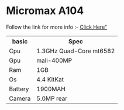 # Micromax A104
Follow the link for more info :- <a href="http://Techguy.ml">Click Here"</a>
<table>
<tr>
 <th>basic</th>
 <th>Spec</th>
 </tr>
<tr>
 <td>Cpu</>  
<td>1.3GHz Quad-Core mt6582</td>
</tr>
<tr>
<td>Gpu</td>
<td>mali-400MP</td>
</tr>
<tr>
<td>Ram</td>
<td>1GB</tb>
</tr>
<tr>
<td>Os</td>
<td>4.4 KitKat</td>
</tr>
<tr>
 <td>Battery</td>
 <td>1900MAH</td>
 </tr>
 <tr>
 <td>Camera</td>
 <td>5.0MP rear</td>
 </tr>
 </table>
